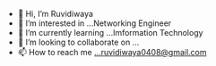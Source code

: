 - 👋 Hi, I’m Ruvidiwaya
- 👀 I’m interested in ...Networking Engineer
- 🌱 I’m currently learning ...Imformation Technology
- 💞️ I’m looking to collaborate on ...
- 📫 How to reach me ...ruvidiwaya0408@gmail.com

<!---
diwayanjaliruvi/diwayanjaliruvi is a ✨ special ✨ repository because its `README.md` (this file) appears on your GitHub profile.
You can click the Preview link to take a look at your changes.
--->
